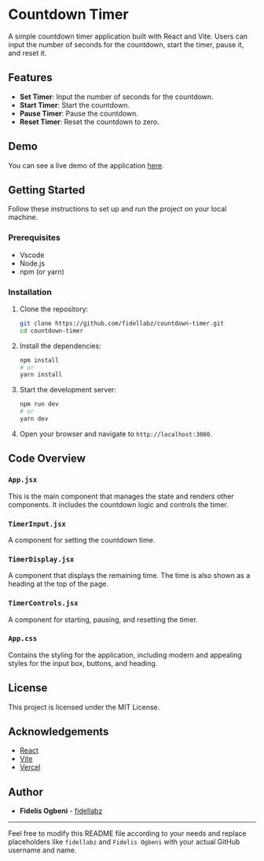 # Countdown Timer

A simple countdown timer application built with React and Vite. Users can input the number of seconds for the countdown, start the timer, pause it, and reset it.

## Features

- **Set Timer**: Input the number of seconds for the countdown.
- **Start Timer**: Start the countdown.
- **Pause Timer**: Pause the countdown.
- **Reset Timer**: Reset the countdown to zero.

## Demo

You can see a live demo of the application [here](https://kodecamp-countdown-timer.vercel.app).

## Getting Started

Follow these instructions to set up and run the project on your local machine.

### Prerequisites

- Vscode
- Node.js
- npm (or yarn)

### Installation

1. Clone the repository:
   ```bash
   git clone https://github.com/fidellabz/countdown-timer.git
   cd countdown-timer
   ```

2. Install the dependencies:
   ```bash
   npm install
   # or
   yarn install
   ```

3. Start the development server:
   ```bash
   npm run dev
   # or
   yarn dev
   ```

4. Open your browser and navigate to `http://localhost:3000`.

## Code Overview

### `App.jsx`

This is the main component that manages the state and renders other components. It includes the countdown logic and controls the timer.

### `TimerInput.jsx`

A component for setting the countdown time.

### `TimerDisplay.jsx`

A component that displays the remaining time. The time is also shown as a heading at the top of the page.

### `TimerControls.jsx`

A component for starting, pausing, and resetting the timer.

### `App.css`

Contains the styling for the application, including modern and appealing styles for the input box, buttons, and heading.

## License

This project is licensed under the MIT License.

## Acknowledgements

- [React](https://reactjs.org/)
- [Vite](https://vitejs.dev/)
- [Vercel](https://vercel.com/)

## Author

- **Fidelis Ogbeni** - [fidellabz](https://github.com/fidellabz)

---

Feel free to modify this README file according to your needs and replace placeholders like `fidellabz` and `Fidelis Ogbeni` with your actual GitHub username and name.
